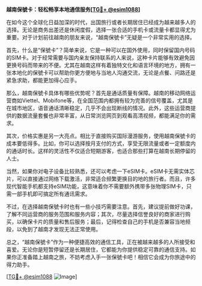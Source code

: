 **越南保號卡：轻松畅享本地通信服务[[TG💪+ @esim1088](https://t.me/s/esim1088)]**

在如今这个全球化日益加深的时代，出国旅行或者长期居住已经成为越来越多人的选择。无论是商务出差还是休闲度假，选择一张合适的手机卡或流量卡都显得尤为重要。对于计划前往越南的朋友来说，“越南保號卡”无疑是一个非常实用的选择。

首先，什么是“保號卡”？简单来说，它是一种可以在国外使用，同时保留国内号码的SIM卡。对于经常需要与国内亲友保持联系的人来说，这种卡片能够有效避免因更换号码而带来的不便。尤其在越南这样有着独特文化和语言环境的地方，拥有一张本地化的保號卡可以帮助你更方便地与当地人沟通交流，无论是点餐、问路还是紧急求助，都能更加得心应手。

那么，越南保號卡具体有哪些优势呢？首先是通话质量有保障。越南的移动网络运营商如Viettel、Mobifone等，在全国范围内都拥有较为完善的信号覆盖，尤其是在城市地区，语音通话清晰稳定，几乎不会出现断线的情况。此外，这些运营商提供的数据流量套餐也非常丰富，从日常浏览网页到观看高清视频，都能满足你的需求。

其次，价格实惠是另一大亮点。相比于直接购买国际漫游服务，使用越南保號卡的成本要低得多。比如，你可以选择按月支付的方式，享受无限流量或者一定额度内的通话时长。这样的灵活性不仅适合短期游客，也适合那些打算在越南长期停留的人士。

当然，如果你对电子设备比较熟悉，还可以考虑一下eSIM卡。eSIM卡无需实体芯片，可以直接通过网络下载激活，非常适合频繁更换目的地的旅行者。而且，许多现代智能手机都支持eSIM功能，这意味着你不需要额外携带多张物理SIM卡，只需一部手机即可搞定所有通讯需求。

不过，在选择越南保號卡时也有一些小技巧需要注意。首先，建议提前做好功课，了解不同运营商的服务范围和服务内容；其次，尽量选择信誉良好的商家进行购买，以确保卡片的质量和售后服务；最后，记得检查自己的手机是否兼容当地频段，以免到了越南才发现无法正常使用。

总之，“越南保號卡”作为一种便捷高效的通信工具，正在被越来越多的人所接受和喜爱。无论你是短暂停留还是长期居住，它都能为你提供稳定可靠的通信支持。如果你正准备踏上越南之旅，不妨考虑入手一张保號卡吧！相信它会成为你旅途中的得力助手。

[[TG💪+ @esim1088](https://t.me/s/esim1088) ![Image](https://i.postimg.cc/4NQfJmqS/Snipaste-2025-05-13-00-14-12.png)]
